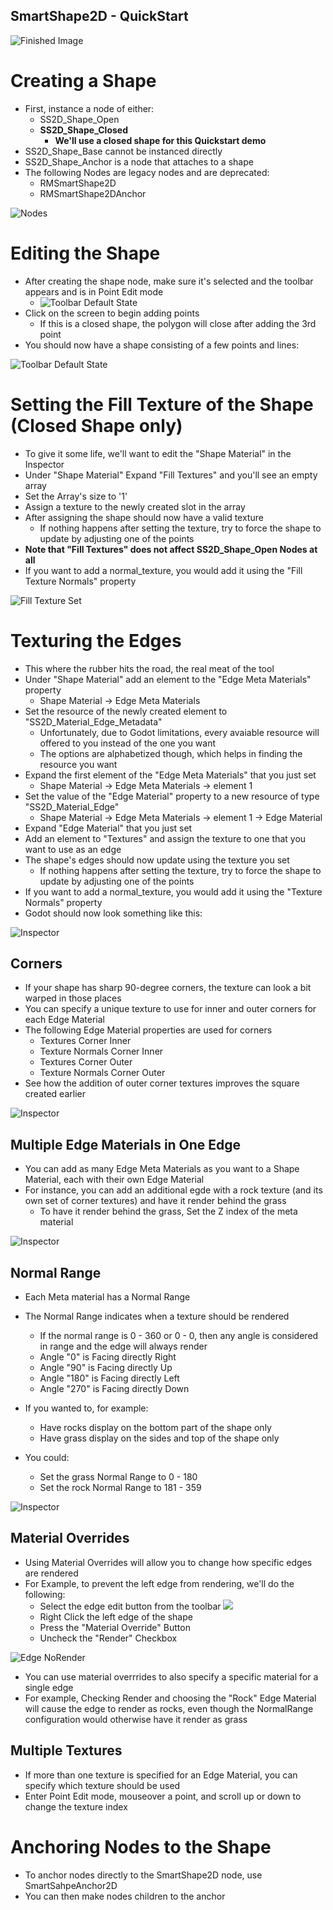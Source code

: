 SmartShape2D - QuickStart
---
![Finished Image]( ./imgs/Inpsector-EdgeMaterialsNormalRange.png )

# Creating a Shape
- First, instance a node of either:
  - SS2D_Shape_Open
  - **SS2D_Shape_Closed**
	- **We'll use a closed shape for this Quickstart demo**
- SS2D_Shape_Base cannot be instanced directly
- SS2D_Shape_Anchor is a node that attaches to a shape
- The following Nodes are legacy nodes and are deprecated:
  - RMSmartShape2D
  - RMSmartShape2DAnchor

![Nodes]( ./imgs/NewNode-SS2D_Nodes.png )

# Editing the Shape
- After creating the shape node, make sure it's selected and the toolbar appears and is in Point Edit mode
  - ![Toolbar Default State](./imgs/Toolbar-PointEdit.png)
- Click on the screen to begin adding points
  - If this is a closed shape, the polygon will close after adding the 3rd point
- You should now have a shape consisting of a few points and lines:

![Toolbar Default State](./imgs/ShapeClosed-Untextured.png)

# Setting the Fill Texture of the Shape (Closed Shape only)
- To give it some life, we'll want to edit the "Shape Material" in the Inspector
- Under "Shape Material" Expand "Fill Textures" and you'll see an empty array
- Set the Array's size to '1'
- Assign a texture to the newly created slot in the array
- After assigning the shape should now have a valid texture
  - If nothing happens after setting the texture, try to force the shape to update by adjusting one of the points
- **Note that "Fill Textures" does not affect SS2D_Shape_Open Nodes at all**
- If you want to add a normal_texture, you would add it using the "Fill Texture Normals" property

![Fill Texture Set](./imgs/ShapeClosed-FillTextured.png)

# Texturing the Edges
- This where the rubber hits the road, the real meat of the tool
- Under "Shape Material" add an element to the "Edge Meta Materials" property
  - Shape Material -> Edge Meta Materials
- Set the resource of the newly created element to "SS2D_Material_Edge_Metadata"
  - Unfortunately, due to Godot limitations, every avaiable resource will offered to you instead of the one you want
  - The options are alphabetized though, which helps in finding the resource you want
- Expand the first element of the "Edge Meta Materials" that you just set
  - Shape Material -> Edge Meta Materials -> element 1
- Set the value of the "Edge Material" property to a new resource of type "SS2D_Material_Edge"
  - Shape Material -> Edge Meta Materials -> element 1 -> Edge Material
- Expand "Edge Material" that you just set
- Add an element to "Textures" and assign the texture to one that you want to use as an edge
- The shape's edges should now update using the texture you set
  - If nothing happens after setting the texture, try to force the shape to update by adjusting one of the points
- If you want to add a normal_texture, you would add it using the "Texture Normals" property
- Godot should now look something like this:

![Inspector](./imgs/Inpsector-EdgeMaterial.png)

## Corners
- If your shape has sharp 90-degree corners, the texture can look a bit warped in those places
- You can specify a unique texture to use for inner and outer corners for each Edge Material
- The following Edge Material properties are used for corners
  - Textures Corner Inner
  - Texture Normals Corner Inner
  - Textures Corner Outer
  - Texture Normals Corner Outer
- See how the addition of outer corner textures improves the square created earlier

![Inspector](./imgs/Inpsector-EdgeMaterialCornerOuter.png)

## Multiple Edge Materials in One Edge
- You can add as many Edge Meta Materials as you want to a Shape Material, each with their own Edge Material
- For instance, you can add an additional egde with a rock texture (and its own set of corner textures) and have it render behind the grass
  - To have it render behind the grass, Set the Z index of the meta material

![Inspector](./imgs/Inpsector-EdgeMaterials2.png)

## Normal Range
- Each Meta material has a Normal Range
- The Normal Range indicates when a texture should be rendered
  - If the normal range is 0 - 360 or 0 - 0, then any angle is considered in range and the edge will always render
  - Angle "0" is Facing directly Right
  - Angle "90" is Facing directly Up
  - Angle "180" is Facing directly Left
  - Angle "270" is Facing directly Down

- If you wanted to, for example:
  - Have rocks display on the bottom part of the shape only
  - Have grass display on the sides and top of the shape only
- You could:
  - Set the grass Normal Range to 0 - 180
  - Set the rock Normal Range to 181 - 359

![Inspector](./imgs/Inpsector-EdgeMaterialsNormalRange.png)

## Material Overrides
- Using Material Overrides will allow you to change how specific edges are rendered
- For Example, to prevent the left edge from rendering, we'll do the following:
  - Select the edge edit button from the toolbar ![]( ./imgs/icon_edge.png )
  - Right Click the left edge of the shape
  - Press the "Material Override" Button
  - Uncheck the "Render" Checkbox

![Edge NoRender]( ./imgs/EdgeEdit-NoRender.png )

- You can use material overrrides to also specify a specific material for a single edge
- For example, Checking Render and choosing the "Rock" Edge Material will cause the edge to render as rocks, even though the NormalRange configuration would otherwise have it render as grass

## Multiple Textures
- If more than one texture is specified for an Edge Material, you can specify which texture should be used
- Enter Point Edit mode, mouseover a point, and scroll up or down to change the texture index

# Anchoring Nodes to the Shape
- To anchor nodes directly to the SmartShape2D node, use SmartSahpeAnchor2D
- You can then make nodes children to the anchor
